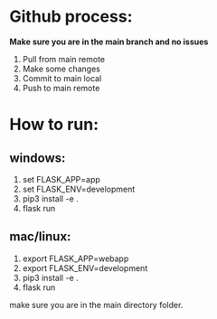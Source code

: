 # Github process:

**Make sure you are in the main branch and no issues**
1. Pull from main remote
2. Make some changes
3. Commit to main local
4. Push to main remote

# How to run:

## windows:
1. set FLASK_APP=app
2. set FLASK_ENV=development
3. pip3 install -e .
4. flask run

## mac/linux:
1. export FLASK_APP=webapp
2. export FLASK_ENV=development
3. pip3 install -e .
4. flask run

make sure you are in the main directory folder.
